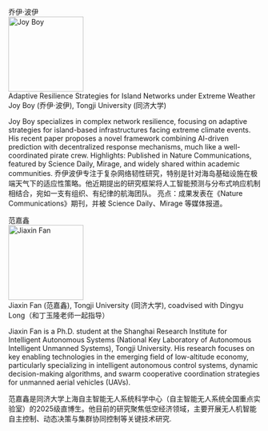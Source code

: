 
<div class='paper-box'> <div class='paper-box-image'> <div> <div class="badge">乔伊·波伊</div> <img src='https://upload.wikimedia.org/wikipedia/commons/9/99/Sample_User_Icon.png' alt="Joy Boy"  style="width:150px; height:150px;""> </div> </div> <div class='paper-box-text' markdown="1">
Adaptive Resilience Strategies for Island Networks under Extreme Weather
Joy Boy (乔伊·波伊), Tongji University (同济大学)

Joy Boy specializes in complex network resilience, focusing on adaptive strategies for island-based infrastructures facing extreme climate events.
His recent paper proposes a novel framework combining AI-driven prediction with decentralized response mechanisms, much like a well-coordinated pirate crew.
Highlights: Published in Nature Communications, featured by Science Daily, Mirage, and widely shared within academic communities.
乔伊波伊专注于复杂网络韧性研究，特别是针对海岛基础设施在极端天气下的适应性策略。他近期提出的研究框架将人工智能预测与分布式响应机制相结合，宛如一支有组织、有纪律的航海团队。
亮点：成果发表在《Nature Communications》期刊，并被 Science Daily、Mirage 等媒体报道。

</div>

<div class='paper-box'> <div class='paper-box-image'> <div> <div class="badge">范嘉鑫</div> <img src='https://upload.wikimedia.org/wikipedia/commons/9/99/Sample_User_Icon.png' alt="Jiaxin Fan"  style="width:150px; height:150px;"> </div> </div> <div class='paper-box-text' markdown="1">
Jiaxin Fan (范嘉鑫), Tongji University (同济大学), coadvised with Dingyu Long（和丁玉隆老师一起指导）

Jiaxin Fan is a Ph.D. student at the Shanghai Research Institute for Intelligent Autonomous Systems (National Key Laboratory of Autonomous Intelligent Unmanned Systems), Tongji University. 
His research focuses on key enabling technologies in the emerging field of low-altitude economy, particularly specializing in intelligent autonomous control systems, dynamic decision-making algorithms, and swarm cooperative coordination strategies for unmanned aerial vehicles (UAVs).


范嘉鑫是同济大学上海自主智能无人系统科学中心（自主智能无人系统全国重点实验室）的2025级直博生。他目前的研究聚焦低空经济领域，主要开展无人机智能自主控制、动态决策与集群协同控制等关键技术研究.

</div>
